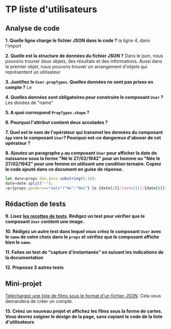 # TP liste d'utilisateurs

## Analyse de code


**1. Quelle ligne charge le fichier JSON dans le code ?**
la ligne 4, dans l'import

**2. Quelle est la structure de données du fichier JSON ?**
Dans le json, nous pouvons trouver deux objets, des résultats et des informations. Aussi dans le premier objet, nous pouvons trouver un arrangement d'objets qui représentent un utilisateur

**3. Justifiez le `User.propTypes`. Quelles données ne sont pas prises en compte ?**
Le

**4. Quelles données sont obligatoires pour construire le composant `User` ?**
Les donées de "name" 

**5. A quoi correspond `PropTypes.shape` ?**

**6. Pourquoi l'attribut contient deux accolades ?**


**7. Quel est le nom de l'opérateur qui transmet les données du composant `App` vers le composant `User`? Pourquoi est-ce dangereux d'abuser de cet opérateur ?**


**8. Ajoutez un paragraphe `p` au composant `User` pour afficher la date de naissance sous la forme "Né le 27/02/1942" pour un homme ou "Née le 27/02/1942" pour une femme en utilisant une condition ternaire. Copiez le code ajouté dans ce document en guise de réponse.**
```js
let date=props.dob.date.substring(0,10);
date=date.split("-");
<p>{props.gender==="male"?"Né":"Née"} le {date[2]}/{date[1]}/{date[0]}</p>
```

## Rédaction de tests
**9. Lisez [les recettes de tests](https://fr.reactjs.org/docs/testing-recipes.html#gatsby-focus-wrapper). Rédigez un test pour vérifier que le composant `User` contient une image.**

**10. Rédigez un autre test dans lequel vous créez le composant `User` avec le `name` de votre choix dans le `props` et vérifiez que le composant affiche bien le `name`.**

**11. Faites un test de "capture d'instantanés" en suivant les indications de la documentation**

**12. Proposez 3 autres tests**


## Mini-projet 

[Téléchargez une liste de films sous le format d'un fichier JSON](https://imdb-api.com/). Cela vous demandera de créer un compte.

**13. Créez un nouveau projet et affichez les films sous la forme de cartes. Vous devrez soigner le design de la page, sans copiant le code de la liste d'utilisateurs**
